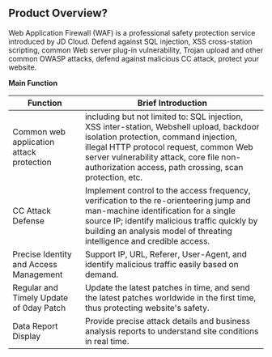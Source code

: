 ## **Product Overview?**

Web Application Firewall (WAF) is a professional safety protection service introduced by JD Cloud. Defend against SQL injection, XSS cross-station scripting, common Web server plug-in vulnerability, Trojan upload and other common OWASP attacks, defend against malicious CC attack, protect your website.

**Main Function**

| Function                 | Brief Introduction                                                         |
| -------------------- | ------------------------------------------------------------ |
| Common web application attack protection  | including but not limited to: SQL injection, XSS inter-station, Webshell upload, backdoor isolation protection, command injection, illegal HTTP protocol request, common Web server vulnerability attack, core file non-authorization access, path crossing, scan protection, etc. |
| CC Attack Defense           | Implement control to the access frequency, verification to the re-orienteering jump and man-machine identification for a single source IP; identify malicious traffic quickly by building an analysis model of threating intelligence and credible access. |
| Precise Identity and Access Management         | Support IP, URL, Referer, User-Agent, and identify malicious traffic easily based on demand.  |
| Regular and Timely Update of 0day Patch | Update the latest patches in time, and send the latest patches worldwide in the first time, thus protecting website's safety.  |
| Data Report Display         | Provide precise attack details and business analysis reports to understand site conditions in real time.        |

 
